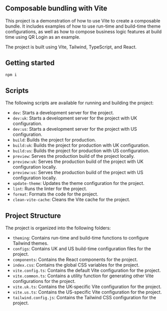 ## Composable bundling with Vite

This project is a demonstration of how to use Vite to create a composable bundle. It includes examples of how to use run-time and build-time theme configurations, as well as how to compose business logic features at build time using QR Login as an example.

The project is built using Vite, Tailwind, TypeScript, and React.

## Getting started

```sh
npm i
```

## Scripts

The following scripts are available for running and building the project:

- `dev`: Starts a development server for the project.
- `dev:uk`: Starts a development server for the project with UK configuration.
- `dev:us`: Starts a development server for the project with US configuration.
- `build`: Builds the project for production.
- `build:uk`: Builds the project for production with UK configuration.
- `build:us`: Builds the project for production with US configuration.
- `preview`: Serves the production build of the project locally.
- `preview:uk`: Serves the production build of the project with UK configuration locally.
- `preview:us`: Serves the production build of the project with US configuration locally.
- `update-theme`: Updates the theme configuration for the project.
- `lint`: Runs the linter for the project.
- `format`: Formats the code for the project.
- `clean-vite-cache`: Cleans the Vite cache for the project.

## Project Structure

The project is organized into the following folders:

- `theming`: Contains run-time and build-time functions to configure Tailwind themes.
- `configs`: Contains UK and US build-time configuration files for the project.
- `components`: Contains the React components for the project.
- `index.css`: Contains the global CSS variables for the project.
- `vite.config.ts`: Contains the default Vite configuration for the project.
- `vite.common.ts`: Contains a utility function for generating other Vite configurations for the project.
- `vite.uk.ts`: Contains the UK-specific Vite configuration for the project.
- `vite.us.ts`: Contains the US-specific Vite configuration for the project.
- `tailwind.config.js`: Contains the Tailwind CSS configuration for the project.
